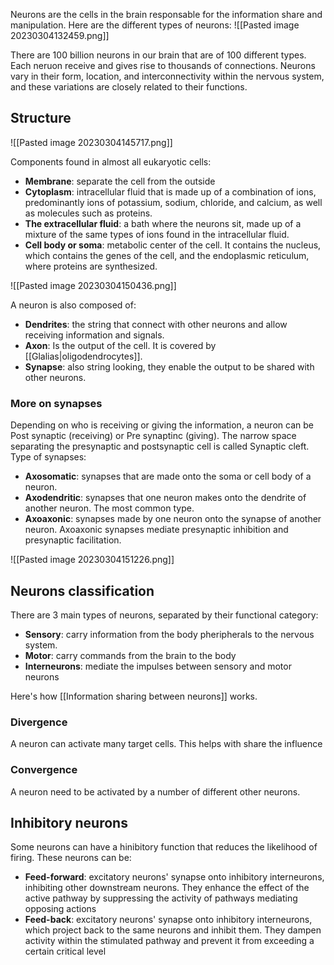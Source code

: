 Neurons are the cells in the brain responsable for the information share and manipulation.
Here are the different types of neurons:
![[Pasted image 20230304132459.png]]

There are 100 billion neurons in our brain that are of 100 different types. Each neruon receive and gives rise to thousands of connections. Neurons vary in their form, location, and interconnectivity within the nervous system, and these variations are closely related to their functions.

## Structure

![[Pasted image 20230304145717.png]]

Components found in almost all eukaryotic cells: 
- __Membrane__: separate the cell from the outside
- __Cytoplasm__: intracellular fluid that is made up of a combination of ions, predominantly ions of potassium, sodium, chloride, and calcium, as well as molecules such as proteins.
- __The extracellular fluid__: a bath where the neurons sit, made up of a mixture of the same types of ions found in the intracellular fluid.
- __Cell body or soma__: metabolic center of the cell. It contains the nucleus, which contains  the genes of the cell, and the endoplasmic reticulum, where proteins are synthesized.

![[Pasted image 20230304150436.png]]

A neuron is also composed of:
- __Dendrites__: the string that connect with other neurons and allow receiving information and signals.
- __Axon__: Is the output of the cell. It is covered by [[Glalias|oligodendrocytes]].
- __Synapse__: also string looking, they enable the output to be shared with other neurons.

### More on synapses

Depending on who is receiving or giving the information, a neuron can be Post synaptic (receiving) or Pre synaptinc (giving). The narrow space separating the presynaptic and postsynaptic cell is called Synaptic cleft.
Type of synapses:
- __Axosomatic__: synapses that are made onto the soma or cell body of a neuron.
- __Axodendritic__: synapses that one neuron makes onto the dendrite of another neuron. The most common type.
- __Axoaxonic__: synapses made by one neuron onto the synapse of another neuron. Axoaxonic synapses mediate presynaptic inhibition and presynaptic facilitation.

![[Pasted image 20230304151226.png]]

## Neurons classification

There are 3 main types of neurons, separated by their functional category:
- __Sensory__: carry information from the body pheripherals to the nervous system.
- __Motor__: carry commands from the brain to the body
- __Interneurons__: mediate the impulses between sensory and motor neurons

Here's how [[Information sharing between neurons]] works.

### Divergence
A neuron can activate many target cells. This helps with share the influence

### Convergence
A neuron need to be activated by a number of different other neurons.


## Inhibitory neurons

Some neurons can have a hinibitory function that reduces the likelihood of firing.
These neurons can be:
- __Feed-forward__: excitatory neurons' synapse onto inhibitory interneurons, inhibiting other downstream neurons. They enhance the effect of the active pathway by suppressing the activity of pathways mediating opposing actions
- __Feed-back__: excitatory neurons' synapse onto inhibitory interneurons, which project back to the same neurons and inhibit them. They dampen activity within the stimulated pathway and prevent it from exceeding a certain critical level